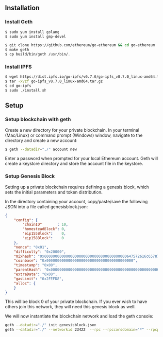 ## Installation

### Install Geth

```bash
$ sudo yum install golang
$ sudo yum install gmp-devel

$ git clone https://github.com/ethereum/go-ethereum && cd go-ethereum
$ make geth
$ cp build/bin/geth /usr/bin/.
```
### Install IPFS
```bash
$ wget https://dist.ipfs.io/go-ipfs/v0.7.0/go-ipfs_v0.7.0_linux-amd64.tar.gz
$ tar -xvzf go-ipfs_v0.7.0_linux-amd64.tar.gz
$ cd go-ipfs
$ sudo ./install.sh
```

## Setup
### Setup blockchain with geth
Create a new directory for your private blockchain. In your terminal (Mac/Linux) or command prompt (Windows) window, navigate to the directory and create a new account:

```bash
$ geth --datadir="./" account new
```
Enter a password when prompted for your local Ethereum account. Geth will create a keystore directory and store the account file in the keystore.

### Setup Genesis Block

Setting up a private blockchain requires defining a genesis block, which sets the initial parameters and token distribution.

In the directory containing your account, copy/paste/save the following JSON into a file called genesisblock.json:
```json
{
    "config": {
        "chainID"       : 10,
        "homesteadBlock": 0,
        "eip155Block":    0,
        "eip158Block":    0
    },
    "nonce": "0x01",
    "difficulty": "0x20000",
    "mixhash": "0x00000000000000000000000000000000000000647572616c65787365646c6578",
    "coinbase": "0x0000000000000000000000000000000000000000",
    "timestamp": "0x00",
    "parentHash": "0x0000000000000000000000000000000000000000000000000000000000000000",
    "extraData": "0x00",
    "gasLimit": "0x2FEFD8",
    "alloc": {
    }
}
```

This will be block 0 of your private blockchain. If you ever wish to have others join this network, they will need this genesis block as well.

We will now instantiate the blockchain network and load the geth console:
```bash
geth --datadir="./" init genesisblock.json
geth --datadir="./" --networkid 23422  --rpc --rpccorsdomain="*" --rpcport="8545" --minerthreads="1" --mine --nodiscover --maxpeers=0 --unlock 0 console
```

